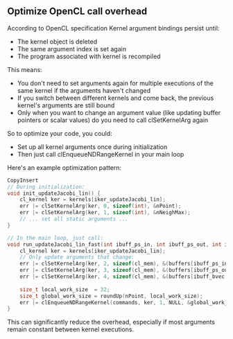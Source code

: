 ## Optimize OpenCL call overhead

According to OpenCL specification Kernel argument bindings persist until:
 - The kernel object is deleted
 - The same argument index is set again
 - The program associated with kernel is recompiled

This means:
 - You don't need to set arguments again for multiple executions of the same kernel if the arguments haven't changed
 - If you switch between different kernels and come back, the previous kernel's arguments are still bound
 - Only when you want to change an argument value (like updating buffer pointers or scalar values) do you need to call clSetKernelArg again

So to optimize your code, you could:
- Set up all kernel arguments once during initialization
- Then just call clEnqueueNDRangeKernel in your main loop

Here's an example optimization pattern:
```C++
CopyInsert
// During initialization:
void init_updateJacobi_lin() {
    cl_kernel ker = kernels[iker_updateJacobi_lin];
    err |= clSetKernelArg(ker, 0, sizeof(int), &nPoint);
    err |= clSetKernelArg(ker, 1, sizeof(int), &nNeighMax);
    // ... set all static arguments ...
}

// In the main loop, just call:
void run_updateJacobi_lin_fast(int ibuff_ps_in, int ibuff_ps_out, int ibuff_bvec) {
    cl_kernel ker = kernels[iker_updateJacobi_lin];
    // Only update arguments that change:
    err |= clSetKernelArg(ker, 2, sizeof(cl_mem), &(buffers[ibuff_ps_in ].p_gpu));
    err |= clSetKernelArg(ker, 3, sizeof(cl_mem), &(buffers[ibuff_ps_out].p_gpu));
    err |= clSetKernelArg(ker, 4, sizeof(cl_mem), &(buffers[ibuff_bvec  ].p_gpu));
    
    size_t local_work_size  = 32;
    size_t global_work_size = roundUp(nPoint, local_work_size);
    err |= clEnqueueNDRangeKernel(commands, ker, 1, NULL, &global_work_size, &local_work_size, 0, NULL, NULL);
}
```
This can significantly reduce the overhead, especially if most arguments remain constant between kernel executions.

